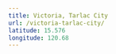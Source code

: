 ```yaml
---
title: Victoria, Tarlac City
url: /victoria-tarlac-city/
latitude: 15.576
longitude: 120.68
---
```

